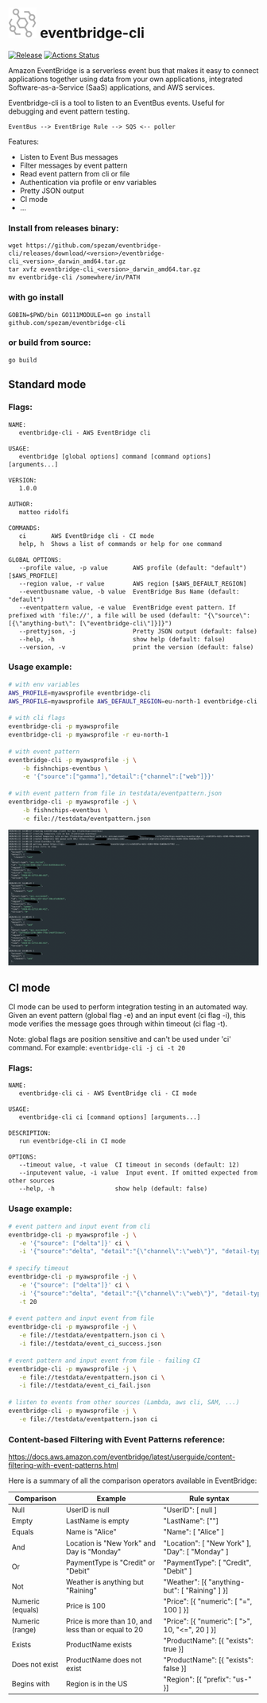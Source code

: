 # ![logo](assets/logo.png) eventbridge-cli
[![Release](https://img.shields.io/github/release/spezam/eventbridge-cli.svg)](https://github.com/spezam/eventbridge-cli/releases/latest)
[![Actions Status](https://github.com/spezam/eventbridge-cli/workflows/test/badge.svg)](https://github.com/spezam/eventbridge-cli/actions)

Amazon EventBridge is a serverless event bus that makes it easy to connect applications together using data from your own applications, integrated Software-as-a-Service (SaaS) applications, and AWS services.

Eventbridge-cli is a tool to listen to an EventBus events. Useful for debugging and event pattern testing.
```
EventBus --> EventBrige Rule --> SQS <-- poller
```

Features:
- Listen to Event Bus messages
- Filter messages by event pattern
- Read event pattern from cli or file
- Authentication via profile or env variables
- Pretty JSON output
- CI mode
- ...

### Install from releases binary:
```
wget https://github.com/spezam/eventbridge-cli/releases/download/<version>/eventbridge-cli_<version>_darwin_amd64.tar.gz
tar xvfz eventbridge-cli_<version>_darwin_amd64.tar.gz
mv eventbridge-cli /somewhere/in/PATH
```
### with go install
```
GOBIN=$PWD/bin GO111MODULE=on go install github.com/spezam/eventbridge-cli
```
### or build from source:
```
go build
```

## Standard mode
### Flags:
```
NAME:
   eventbridge-cli - AWS EventBridge cli

USAGE:
   eventbridge [global options] command [command options] [arguments...]

VERSION:
   1.0.0

AUTHOR:
   matteo ridolfi

COMMANDS:
   ci       AWS EventBridge cli - CI mode
   help, h  Shows a list of commands or help for one command

GLOBAL OPTIONS:
   --profile value, -p value       AWS profile (default: "default") [$AWS_PROFILE]
   --region value, -r value        AWS region [$AWS_DEFAULT_REGION]
   --eventbusname value, -b value  EventBridge Bus Name (default: "default")
   --eventpattern value, -e value  EventBridge event pattern. If prefixed with 'file://', a file will be used (default: "{\"source\": [{\"anything-but\": [\"eventbridge-cli\"]}]}")
   --prettyjson, -j                Pretty JSON output (default: false)
   --help, -h                      show help (default: false)
   --version, -v                   print the version (default: false)
```

### Usage example:
```sh
# with env variables
AWS_PROFILE=myawsprofile eventbridge-cli
AWS_PROFILE=myawsprofile AWS_DEFAULT_REGION=eu-north-1 eventbridge-cli

# with cli flags
eventbridge-cli -p myawsprofile
eventbridge-cli -p myawsprofile -r eu-north-1

# with event pattern
eventbridge-cli -p myawsprofile -j \
	-b fishnchips-eventbus \
	-e '{"source":["gamma"],"detail":{"channel":["web"]}}'

# with event pattern from file in testdata/eventpattern.json
eventbridge-cli -p myawsprofile -j \
	-b fishnchips-eventbus \
	-e file://testdata/eventpattern.json
```

![screenshot](assets/screenshot.png)

## CI mode
CI mode can be used to perform integration testing in an automated way.
Given an event pattern (global flag -e) and an input event (ci flag -i), this mode verifies the message goes through within timeout (ci flag -t).

Note: global flags are position sensitive and can't be used under 'ci' command. For example: `eventbridge-cli -j ci -t 20`

### Flags:
```
NAME:
   eventbridge-cli ci - AWS EventBridge cli - CI mode

USAGE:
   eventbridge-cli ci [command options] [arguments...]

DESCRIPTION:
   run eventbridge-cli in CI mode

OPTIONS:
   --timeout value, -t value  CI timeout in seconds (default: 12)
   --inputevent value, -i value  Input event. If omitted expected from other sources
   --help, -h                 show help (default: false)
```

### Usage example:
```sh
# event pattern and input event from cli
eventbridge-cli -p myawsprofile -j \
   -e '{"source": ["delta"]}' ci \
   -i '{"source":"delta", "detail":"{\"channel\":\"web\"}", "detail-type": "poc"}'

# specify timeout
eventbridge-cli -p myawsprofile -j \
   -e '{"source": ["delta"]}' ci \
   -i '{"source":"delta", "detail":"{\"channel\":\"web\"}", "detail-type": "poc"}' \
   -t 20

# event pattern and input event from file
eventbridge-cli -p myawsprofile -j \
   -e file://testdata/eventpattern.json ci \
   -i file://testdata/event_ci_success.json

# event pattern and input event from file - failing CI
eventbridge-cli -p myawsprofile -j \
   -e file://testdata/eventpattern.json ci \
   -i file://testdata/event_ci_fail.json

# listen to events from other sources (Lambda, aws cli, SAM, ...)
eventbridge-cli -p myawsprofile -j \
   -e file://testdata/eventpattern.json ci
```

### Content-based Filtering with Event Patterns reference:
https://docs.aws.amazon.com/eventbridge/latest/userguide/content-filtering-with-event-patterns.html

Here is a summary of all the comparison operators available in EventBridge:

| Comparison | Example | Rule syntax  |
| ------------ |------------------ | --------------------|
| Null | UserID is null | "UserID": [ null ] |
| Empty | LastName is empty | "LastName": [""] |
| Equals | Name is "Alice" | "Name": [ "Alice" ] |
| And | Location is "New York" and Day is "Monday" | "Location": [ "New York" ], "Day": [ "Monday" ] |
| Or | PaymentType is "Credit" or "Debit" | "PaymentType": [ "Credit", "Debit" ] |
| Not | Weather is anything but "Raining" | "Weather": [{ "anything-but": [ "Raining" ] }] |
| Numeric (equals) | Price is 100 | "Price": [{ "numeric": [ "=", 100 ] }] |
| Numeric (range) | Price is more than 10, and less than or equal to 20 | "Price": [{ "numeric": [ ">", 10, "<=", 20 ] }] |
| Exists | ProductName exists | "ProductName": [{ "exists": true }] |
| Does not exist | ProductName does not exist | "ProductName": [{ "exists": false }] |
| Begins with | Region is in the US | "Region": [{ "prefix": "us-" }] |


